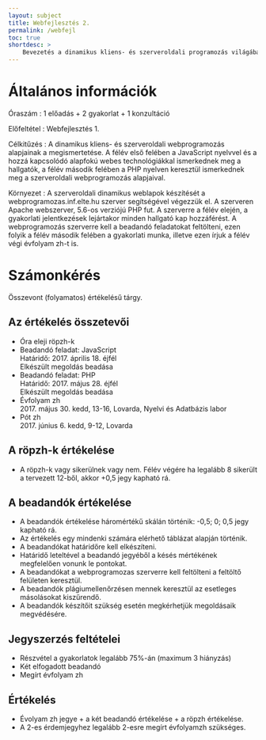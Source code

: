 ```yaml
---
layout: subject
title: Webfejlesztés 2.
permalink: /webfejl
toc: true
shortdesc: >
    Bevezetés a dinamikus kliens- és szerveroldali programozás világába. Alapvető JavaScript és PHP ismeretek.
---
```


# Általános információk

Óraszám
: 1 előadás + 2 gyakorlat + 1 konzultáció

Előfeltétel
: Webfejlesztés 1.

Célkitűzés
: A dinamikus kliens- és szerveroldali webprogramozás alapjainak a megismertetése. A félév első felében a JavaScript nyelvvel és a hozzá kapcsolódó alapfokú webes technológiákkal ismerkednek meg a hallgatók, a félév második felében a PHP nyelven keresztül ismerkednek meg a szerveroldali webprogramozás alapjaival.

Környezet
: A szerveroldali dinamikus weblapok készítését a webprogramozas.inf.elte.hu szerver segítségével végezzük el. A szerveren Apache webszerver, 5.6-os verziójú PHP fut. A szerverre a félév elején, a gyakorlati jelentkezések lejártakor minden hallgató kap hozzáférést. A webprogramozás szerverre kell a beadandó feladatokat feltölteni, ezen folyik a félév második felében a gyakorlati munka, illetve ezen írjuk a félév végi évfolyam zh-t is.

# Számonkérés

Összevont (folyamatos) értékelésű tárgy.

## Az értékelés összetevői

* Óra eleji röpzh-k
* Beadandó feladat: JavaScript  
    Határidő: 2017. április 18. éjfél  
    Elkészült megoldás beadása
* Beadandó feladat: PHP  
    Határidő: 2017. május 28. éjfél  
    Elkészült megoldás beadása
* Évfolyam zh  
    2017\. május 30. kedd, 13-16, Lovarda, Nyelvi és Adatbázis labor
* Pót zh  
    2017\. június 6. kedd, 9-12, Lovarda

## A röpzh-k értékelése

* A röpzh-k vagy sikerülnek vagy nem. Félév végére ha legalább 8 sikerült a tervezett 12-ből, akkor +0,5 jegy kapható rá.

## A beadandók értékelése

* A beadandók értékelése háromértékű skálán történik: -0,5; 0; 0,5 jegy kapható rá.
* Az értékelés egy mindenki számára elérhető táblázat alapján történik.
* A beadandókat határidőre kell elkészíteni.
* Határidő leteltével a beadandó jegyéből a késés mértékének megfelelően vonunk le pontokat.
* A beadandókat a webprogramozas szerverre kell feltölteni a feltöltő felületen keresztül.
* A beadandók plágiumellenőrzésen mennek keresztül az esetleges másolásokat kiszűrendő.
* A beadandók készítőit szükség esetén megkérhetjük megoldásaik megvédésére.

## Jegyszerzés feltételei

* Részvétel a gyakorlatok legalább 75%-án (maximum 3 hiányzás)
* Két elfogadott beadandó
* Megírt évfolyam zh

## Értékelés

* Évolyam zh jegye + a két beadandó értékelése + a röpzh értékelése.
* A 2-es érdemjegyhez legalább 2-esre megírt évfolyamzh szükséges.
